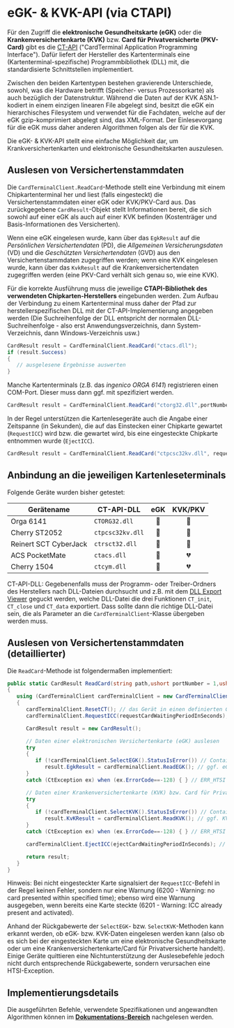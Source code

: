 # eGK- & KVK-API (via CTAPI)

Für den Zugriff die **elektronische Gesundheitskarte (eGK)** oder die **Krankenversichertenkarte (KVK)** bzw. **Card für Privatversicherte (PKV-Card)** gibt es die [CT-API](https://www.tuvit.de/de/aktuelles/white-paper-downloads/card-terminal-application-programing-interface-fuer-chipkartenanwendungen/) ("CardTerminal Application Programming Interface"). Dafür liefert der Hersteller des Kartenterminals eine (Kartenterminal-spezifische) Programmbibliothek (DLL) mit, die standardisierte Schnittstellen implementiert.

Zwischen den beiden Kartentypen bestehen gravierende Unterschiede, sowohl, was die Hardware betrifft (Speicher- versus Prozessorkarte) als auch bezüglich der Datenstruktur. Während die Daten auf der KVK ASN.1-kodiert in einem einzigen linearen File abgelegt sind, besitzt die eGK ein hierarchisches Filesystem und verwendet für die Fachdaten, welche auf der eGK
gzip-komprimiert abgelegt sind, das XML-Format. Der Einlesevorgang für die eGK muss daher anderen Algorithmen folgen als der für die KVK.

Die eGK- & KVK-API stellt eine einfache Möglichkeit dar, um Krankversichertenkarten und elektronische Gesundheitskarten auszulesen.

## Auslesen von Versichertenstammdaten
Die `CardTerminalClient.ReadCard`-Methode stellt eine Verbindung mit einem Chipkartenterminal her und liest (falls eingesteckt) die Versichertenstammdaten einer eGK oder KVK/PKV-Card aus. Das zurückgegebene `CardResult`-Objekt stellt Informationen bereit, die sich sowohl auf einer eGK als auch auf einer KVK befinden (Kostenträger und Basis-Informationen des Versicherten). 

Wenn eine eGK eingelesen wurde, kann über das `EgkResult` auf die _Persönlichen Versichertendaten_ (PD), die _Allgemeinen Versicherungsdaten_ (VD) und die _Geschützten Versichertendaten_ (GVD) aus den Versichertenstammdaten zugegriffen werden; wenn eine KVK eingelesen wurde, kann über das `KvkResult` auf die Krankenversichertendaten zugegriffen werden (eine PKV-Card verhält sich genau so, wie eine KVK).

Für die korrekte Ausführung muss die jeweilige **CTAPI-Bibliothek des verwendeten Chipkarten-Herstellers** eingebunden werden. Zum Aufbau der Verbindung zu einem Kartenterminal muss daher der Pfad zur herstellerspezifischen DLL mit der CT-API-Implementierung angegeben werden (Die Suchreihenfolge der DLL entspricht der normalen DLL-Suchreihenfolge - also erst Anwendungsverzeichnis, dann System-Verzeichnis, dann Windows-Verzeichnis usw.)
```csharp
CardResult result = CardTerminalClient.ReadCard("ctacs.dll");
if (result.Success)
{
   // ausgelesene Ergebnisse auswerten
}
```

Manche Kartenterminals (z.B. das _ingenico ORGA 6141_) registrieren einen COM-Port. Dieser muss dann ggf. mit spezifiziert werden.
```csharp
CardResult result = CardTerminalClient.ReadCard("ctorg32.dll",portNumber: 4);
```

In der Regel unterstützen die Kartenlesegeräte auch die Angabe einer Zeitspanne (in Sekunden), die auf das Einstecken einer Chipkarte gewartet (`RequestICC`) wird bzw. die gewartet wird, bis eine eingesteckte Chipkarte entnommen wurde (`EjectICC`).
```csharp
CardResult result = CardTerminalClient.ReadCard("ctpcsc32kv.dll", requestCardWaitingPeriodInSeconds: 10, ejectCardWaitingPeriodInSeconds: 10);
```

## Anbindung an die jeweiligen Kartenleseterminals

Folgende Geräte wurden bisher getestet:

| Gerätename | CT-API-DLL | eGK | KVK/PKV |
| ------------- |-------------| :-----:| :-----:|
| Orga 6141 | `CTORG32.dll` | :green_heart: | :green_heart: |
| Cherry ST2052 | `ctpcsc32kv.dll` | :green_heart: | :green_heart: |
| Reinert SCT CyberJack | `ctrsct32.dll` | :green_heart: | :green_heart: |
| ACS PocketMate | `ctacs.dll` | :green_heart: | :broken_heart: |
| Cherry 1504 | `ctcym.dll` | :green_heart: | :broken_heart: |

CT-API-DLL: Gegebenenfalls muss der Programm- oder Treiber-Ordners des Herstellers nach DLL-Dateien durchsucht und z.B. mit dem [DLL Export Viewer](https://www.nirsoft.net/utils/dll_export_viewer.html) geguckt werden, welche DLL-Datei die drei Funktionen `CT_init`, `CT_close` und `CT_data` exportiert. Dass sollte dann die richtige DLL-Datei sein, die als Parameter an die `CardTerminalClient`-Klasse übergeben werden muss. 


## Auslesen von Versichertenstammdaten (detaillierter)

Die `ReadCard`-Methode ist folgendermaßen implementiert:
```csharp
public static CardResult ReadCard(string path,ushort portNumber = 1,ushort terminalID = 1,byte requestCardWaitingPeriodInSeconds = 0,byte ejectCardWaitingPeriodInSeconds = 0)
{
   using (CardTerminalClient cardTerminalClient = new CardTerminalClient(path,portNumber,terminalID)) // eine neue Host/CT-Verbindung mithilfe der herstellerspezifischen CT-API-Bibliothek initiieren
   {
      cardTerminalClient.ResetCT(); // das Gerät in einen definierten Grundzustand versetzen
      cardTerminalClient.RequestICC(requestCardWaitingPeriodInSeconds); // zum Einstecken einer Chipkarte auffordern (ggf. mit Wartezeit) und nach dem Einstecken einer Karte einen Reset durchführen

      CardResult result = new CardResult();

      // Daten einer elektronischen Versichertenkarte (eGK) auslesen
      try
      {
         if (!cardTerminalClient.SelectEGK().StatusIsError()) // Container mit den eGK-Daten für folgende Auslesevorgänge auswählen
            result.EgkResult = cardTerminalClient.ReadEGK(); // ggf. eGK-Datensätze für die Patientendaten und die Versicherungsdaten auslesen
      }
      catch (CtException ex) when (ex.ErrorCode==-128) { } // ERR_HTSI

      // Daten einer Krankenversichertenkarte (KVK) bzw. Card für Privatversicherte (PVK-Card) auslesen
      try
      {
         if (!cardTerminalClient.SelectKVK().StatusIsError()) // Container mit den KVK-Daten für folgende Auslesevorgänge auswählen
            result.KvKResult = cardTerminalClient.ReadKVK(); // ggf. KVK-Datensatz auslesen
      }
      catch (CtException ex) when (ex.ErrorCode==-128) { } // ERR_HTSI

      cardTerminalClient.EjectICC(ejectCardWaitingPeriodInSeconds); // Auslesevorgang beenden und Chipkarte auswerfen (ggf. mit Wartezeit)

      return result;
   }
}
```
Hinweis: Bei nicht eingesteckter Karte signalsiert der `RequestICC`-Befehl in der Regel keinen Fehler, sondern nur eine Warnung (6200 - Warning: no card presented within specified time); ebenso wird eine Warnung ausgegeben, wenn bereits eine Karte steckte (6201 - Warning: ICC already present and activated).

Anhand der Rückgabewerte der `SelectEGK`- bzw. `SelectKVK`-Methoden kann erkannt werden, ob eGK- bzw. KVK-Daten eingelesen werden kann (also ob es sich bei der eingesteckten Karte um eine elektronische Gesundheitskarte oder um eine Krankenversichertenkarte/Card für Privatversicherte handelt). Einige Geräte quittieren eine Nichtunterstützung der Auslesebefehle jedoch nicht durch entsprechende Rückgabewerte, sondern verursachen eine HTSI-Exception. 

## Implementierungsdetails

Die ausgeführten Befehle, verwendete Spezifikationen und angewandten Algorithmen können im **[Dokumentations-Bereich](Documentation.md)** nachgelesen werden.
